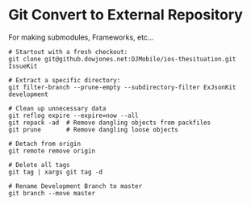 # Git Convert to External Repository

For making submodules, Frameworks, etc...

	# Startout with a fresh checkout:
	git clone git@github.dowjones.net:DJMobile/ios-thesituation.git IssueKit
	
	# Extract a specific directory:
	git filter-branch --prune-empty --subdirectory-filter ExJsonKit development
	
	# Clean up unnecessary data
	git reflog expire --expire=now --all
	git repack -ad  # Remove dangling objects from packfiles
	git prune       # Remove dangling loose objects
	
	# Detach from origin
	git remote remove origin
	
	# Delete all tags
	git tag | xargs git tag -d
	
	# Rename Development Branch to master
	git branch --move master
